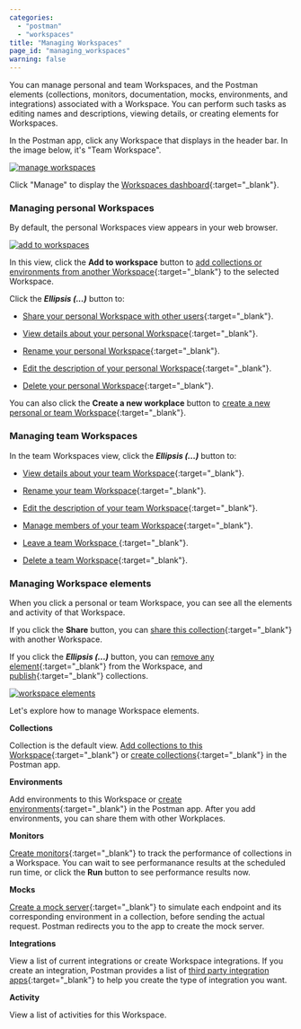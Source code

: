 ```yaml
---
categories:
  - "postman"
  - "workspaces"
title: "Managing Workspaces"
page_id: "managing_workspaces"
warning: false
---
```



You can manage personal and team Workspaces, and the Postman elements (collections, monitors, documentation, mocks, environments, and integrations) associated with a Workspace. You can perform such tasks as editing names and descriptions, viewing details, or creating elements for Workspaces.

In the Postman app, click any Workspace that displays in the header bar. In the image below, it's "Team Workspace".

[![manage workspaces](https://s3.amazonaws.com/postman-static-getpostman-com/postman-docs/WS-mainScreen-teamenu.png)](https://s3.amazonaws.com/postman-static-getpostman-com/postman-docs/WS-mainScreen-teamenu.png)

Click "Manage" to display the [Workspaces dashboard](https://app.getpostman.com/dashboard){:target="_blank"}.

### Managing personal Workspaces

By default, the personal Workspaces view appears in your web browser. 

[![add to workspaces](https://s3.amazonaws.com/postman-static-getpostman-com/postman-docs/WS-elipsis-menu-personal.png)](https://s3.amazonaws.com/postman-static-getpostman-com/postman-docs/WS-elipsis-menu-personal.png)

In this view, click the **Add to workspace** button to [add collections or environments from another Workspace](/docs/postman/workspaces/using_workspaces){:target="_blank"} to the selected Workspace.

Click the ***Ellipsis (...)*** button to:

* [Share your personal Workspace with other users](/docs/postman/workspaces/using_workspaces){:target="_blank"}.

* [View details about your personal Workspace](/docs/postman/workspaces/using_workspaces){:target="_blank"}.

* [Rename your personal Workspace](/docs/postman/workspaces/using_workspaces){:target="_blank"}.

* [Edit the description of your personal Workspace](/docs/postman/workspaces/using_workspaces){:target="_blank"}.

* [Delete your personal Workspace](/docs/postman/workspaces/using_workspaces){:target="_blank"}.

You can also click the **Create a new workplace** button to [create a new personal or team Workspace](/docs/postman/workspaces/creating_workspaces){:target="_blank"}.


### Managing team Workspaces

In the team Workspaces view, click the ***Ellipsis (...)*** button to:

* [View details about your team Workspace](/docs/postman/workspaces/using_workspaces){:target="_blank"}.

* [Rename your team Workspace](/docs/postman/workspaces/using_workspaces){:target="_blank"}.

* [Edit the description of your team Workspace](/docs/postman/workspaces/using_workspaces){:target="_blank"}.

* [Manage members of your team Workspace](/docs/postman/workspaces/using_workspaces){:target="_blank"}.

* [Leave a team Workspace ](/docs/postman/workspaces/using_workspaces){:target="_blank"}.

* [Delete a team Workspace](/docs/postman/workspaces/using_workspaces){:target="_blank"}. 


### Managing Workspace elements

When you click a personal or team Workspace, you can see all the elements and activity of that Workspace.  

If you click the **Share** button, you can [share this collection](/docs/postman/workspaces/using_workspaces){:target="_blank"} with another Workspace. 

If you click the ***Ellipsis (...)*** button, you can [remove any element](/docs/postman/workspaces/using_workspaces){:target="_blank"} from the Workspace, and [publish](/docs/postman/workspaces/using_workspaces){:target="_blank"} collections.

[![workspace elements](https://s3.amazonaws.com/postman-static-getpostman-com/postman-docs/WS-share-elements-dashboard.png)](https://s3.amazonaws.com/postman-static-getpostman-com/postman-docs/WS-share-elements-dashboard.png)

Let's explore how to manage Workspace elements.

**Collections**

Collection is the default view. [Add collections to this Workspace](/docs/postman/workspaces/using_workspaces){:target="_blank"} or [create collections](/docs/postman/workspaces/creating_workspaces){:target="_blank"} in the Postman app.

**Environments**

Add environments to this Workspace or [create environments](/docs/postman/environments_and_globals/manage_environments){:target="_blank"} in the Postman app. After you add environments, you can share them with other Workplaces.

**Monitors**

[Create monitors](/docs/postman/monitors/setting_up_monitor){:target="_blank"} to track the performance of collections in a Workspace. You can wait to see performanance results at the scheduled run time, or click the **Run** button to see performance results now.

**Mocks**

[Create a mock server](/docs/postman/mock_servers/setting_up_mock){:target="_blank"} to simulate each endpoint and its corresponding environment in a collection, before sending the actual request. Postman redirects you to the app to create the mock server.

**Integrations**

View a list of current integrations or create Workspace integrations. If you create an integration, Postman provides a list of [third party integration apps](/docs/pro/integrations/intro_integrations){:target="_blank"} to help you create the type of integration you want.

**Activity** 

View a list of activities for this Workspace.













